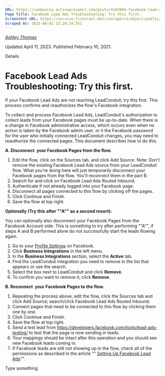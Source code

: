 ```yaml
---
URL: https://community.activeprospect.com/posts/4164984-facebook-lead-ads-troubleshooting-try-this-first
Page Title: Facebook Lead Ads Troubleshooting: Try this first.
Screenshot URL: https://service.firecrawl.dev/storage/v1/object/public/media/screenshot-6293cb5d-9e1f-4413-928b-f411e5990d17.png
Scraped At: 2025-06-02 22:29:34.552
---
```



[_Ashley Thomas_](https://community.activeprospect.com/memberships/7557566-ashley-thomas)

Updated April 11, 2023. Published February 10, 2021.

Details

# Facebook Lead Ads Troubleshooting: Try this first.

If your Facebook Lead Ads are not reaching LeadConduit, try this first. This process confirms and reauthorizes the flow's Facebook integration.

To collect and process Facebook Lead Ads, LeadConduit's authorization to collect leads from your Facebook pages must be up-to-date. When there is a change in Facebook administrative access, which occurs even when no action is taken by the Facebook admin user, or it the Facebook password for the user who initially connected LeadConduit changes, you may need to reauthorize the connected pages. This document describes how to do this.

**A. Disconnect  your Facebook Pages from the flow.**

1. Edit the flow, click on the Sources tab, and click Add Source. Note: Don't remove the existing Facebook Lead Ads source from your LeadConduit flow. What you're doing here will just temporarily disconnect your Facebook pages from the flow. You'll reconnect them in the part B.
2. Search for and click on Facebook Lead Ads Routed Inbound.
3. Authenticate if not already logged into your Facebook page.
4. Disconnect all pages connected to this flow by clicking off the pages.
5. Click Continue and Finish.
6. Save the flow at top right.

**Optionally (Try this after ""A"" as a second resort):**

You can optionally also disconnect your Facebook Pages from the Facebook Account side. This is something to try after performing ""A"", if steps A and B performed alone do not successfully start the leads flowing again.

1. Go to your [Profile Settings](https://www.facebook.com/settings) on Facebook.
2. Click **Business Integrations** in the left menu.
3. In the **Business Integrations** section, select the **Active** tab.
4. Find the LeadConduit integration you need to remove in the list that appears or use the search.
5. Select the box next to LeadConduit and click **Remove**.
6. To confirm you want to remove it, click **Remove**.

**B. Reconnect  your Facebook Pages to the flow.**

1. Repeating the process above, edit the flow, click the Sources tab and click Add Source; search/click Facebook Lead Ads Routed Inbound.
2. Connect pages that need to be connected to this flow by clicking them one by one.
3. Click Continue and Finish.
4. Save the flow at top right.
5. Send a test lead from https://developers.facebook.com/tools/lead-ads-testing/ to test that the page is now sending in leads.
6. Your mappings should be intact after this operation and you should see new Facebook leads coming in.
7. If Facebook leads are still not showing up in the flow, check all of the permissions as described in the article "" [Setting Up Facebook Lead Ads](https://community.activeprospect.com/posts/4062063-setting-up-facebook-lead-ads)"".

Type something
